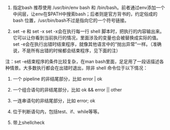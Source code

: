 1. 指定bash
推荐使用 /usr/bin/env bash 和 /bin/bash。前者通过env添加一个中间层，让env在$PATH中搜索bash；后者则是官方背书的，约定俗成的 bash 位置，/usr/bin/bash不过是指向它的一个符号链接。

2. set -e 和 set -x
set -x会在执行每一行 shell 脚本时，把执行的内容输出来。它可以让你看到当前执行的情况，里面涉及的变量也会被替换成实际的值。
set -e会在执行出错时结束程序，就像其他语言中的“抛出异常”一样。（准确说，不是所有出错的时候都会结束程序，见下面的注）

注：set -e结束程序的条件比较复杂，在man bash里面，足足用了一段话描述各种情景。大多数执行都会在出错时退出，除非 shell 命令位于以下情况：
  1. 一个 pipeline 的非结尾部分，比如 error | ok
  2. 一个组合语句的非结尾部分，比如 ok && error || other
  3. 一连串语句的非结尾部分，比如 error; ok
  4. 位于判断语句内，包括test、if、while等等。

3. 带上shellcheck
